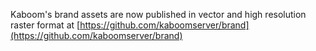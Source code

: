 Kaboom's brand assets are now published in vector and high resolution raster format at [https://github.com/kaboomserver/brand](https://github.com/kaboomserver/brand)
